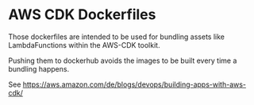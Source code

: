 # AWS CDK Dockerfiles

Those dockerfiles are intended to be used for bundling assets like LambdaFunctions within the AWS-CDK toolkit.

Pushing them to dockerhub avoids the images to be built every time a bundling happens.

See https://aws.amazon.com/de/blogs/devops/building-apps-with-aws-cdk/